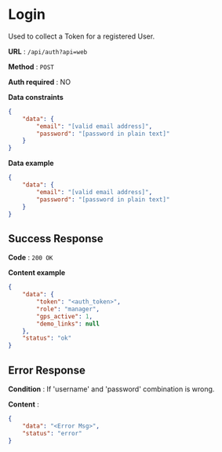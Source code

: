 # Login

Used to collect a Token for a registered User.

**URL** : `/api/auth?api=web`

**Method** : `POST`

**Auth required** : NO

**Data constraints**

```json
{
    "data": {
        "email": "[valid email address]",
        "password": "[password in plain text]"
    }
}

```

**Data example**

```json
{
    "data": {
        "email": "[valid email address]",
        "password": "[password in plain text]"
    }
}
```

## Success Response

**Code** : `200 OK`

**Content example**

```json
{
    "data": {
        "token": "<auth_token>",
        "role": "manager",
        "gps_active": 1,
        "demo_links": null
    },
    "status": "ok"
}
```

## Error Response

**Condition** : If 'username' and 'password' combination is wrong.

**Content** :

```json
{
    "data": "<Error Msg>",
    "status": "error"
}
```